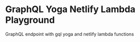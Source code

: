 # GraphQL Yoga Netlify Lambda Playground
GraphQL endpoint with gql yoga and netlify lambda functions